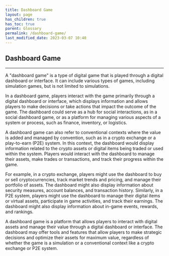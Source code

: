 ```yaml
---
title: Dashboard Game
layout: page
has_children: true
has_toc: true
parent: Glossary
permalink: /dashboard-game/
last_modified_date: 2023-03-07 10:40
---
```



## Dashboard Game
----------------

A "dashboard game" is a type of digital game that is played through a digital dashboard or interface. It can include various types of games, including simulation games, but is not limited to simulations.

In a dashboard game, players interact with the game primarily through a digital dashboard or interface, which displays information and allows players to make decisions or take actions that impact the outcome of the game. The dashboard could serve as a hub for social interactions, as in a social dashboard game, or as a platform for managing various aspects of a system or process, such as finance, inventory, or logistics.

A dashboard game can also refer to conventional contexts where the value is added and managed by convention, such as in a crypto exchange or a play-to-earn (P2E) system. In this context, the dashboard would display information related to the crypto assets or digital items being traded or used within the system. Players would interact with the dashboard to manage their assets, make trades or transactions, and track their progress within the game.

For example, in a crypto exchange, players might use the dashboard to buy or sell cryptocurrencies, track market trends and pricing, and manage their portfolio of assets. The dashboard might also display information about security measures, account balances, and transaction history. Similarly, in a P2E system, players might use the dashboard to manage their digital items or virtual assets, participate in game activities, and track their earnings. The dashboard might also display information about in-game events, rewards, and rankings.

A dashboard game is a platform that allows players to interact with digital assets and manage their value through a digital dashboard or interface. The dashboard may offer tools and features that allow players to make strategic decisions and optimize their assets for maximum value, regardless of whether the game is a simulation or a conventional context like a crypto exchange or P2E system.

